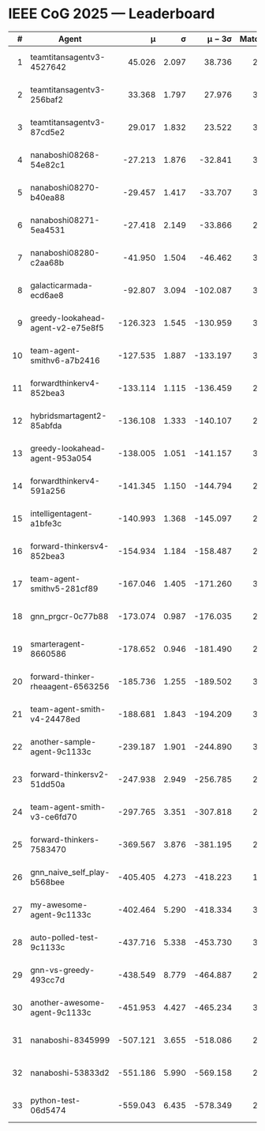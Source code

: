 # IEEE CoG 2025 — Leaderboard

| # | Agent | μ | σ | μ − 3σ | Matches | Updated |
|---:|---|---:|---:|---:|---:|---|
| 1 | teamtitansagentv3-4527642 | 45.026 | 2.097 | 38.736 | 2556 | 2025-09-01 17:07 |
| 2 | teamtitansagentv3-256baf2 | 33.368 | 1.797 | 27.976 | 3154 | 2025-09-01 17:07 |
| 3 | teamtitansagentv3-87cd5e2 | 29.017 | 1.832 | 23.522 | 3018 | 2025-09-01 17:07 |
| 4 | nanaboshi08268-54e82c1 | -27.213 | 1.876 | -32.841 | 3140 | 2025-09-01 17:07 |
| 5 | nanaboshi08270-b40ea88 | -29.457 | 1.417 | -33.707 | 3260 | 2025-09-01 17:07 |
| 6 | nanaboshi08271-5ea4531 | -27.418 | 2.149 | -33.866 | 2900 | 2025-09-01 17:07 |
| 7 | nanaboshi08280-c2aa68b | -41.950 | 1.504 | -46.462 | 3200 | 2025-09-01 17:07 |
| 8 | galacticarmada-ecd6ae8 | -92.807 | 3.094 | -102.087 | 3000 | 2025-09-01 17:07 |
| 9 | greedy-lookahead-agent-v2-e75e8f5 | -126.323 | 1.545 | -130.959 | 3428 | 2025-09-01 17:07 |
| 10 | team-agent-smithv6-a7b2416 | -127.535 | 1.887 | -133.197 | 3340 | 2025-09-01 17:07 |
| 11 | forwardthinkerv4-852bea3 | -133.114 | 1.115 | -136.459 | 2571 | 2025-09-01 17:07 |
| 12 | hybridsmartagent2-85abfda | -136.108 | 1.333 | -140.107 | 2478 | 2025-09-01 17:07 |
| 13 | greedy-lookahead-agent-953a054 | -138.005 | 1.051 | -141.157 | 3328 | 2025-09-01 17:07 |
| 14 | forwardthinkerv4-591a256 | -141.345 | 1.150 | -144.794 | 2442 | 2025-09-01 17:07 |
| 15 | intelligentagent-a1bfe3c | -140.993 | 1.368 | -145.097 | 2731 | 2025-09-01 17:07 |
| 16 | forward-thinkersv4-852bea3 | -154.934 | 1.184 | -158.487 | 2307 | 2025-09-01 17:07 |
| 17 | team-agent-smithv5-281cf89 | -167.046 | 1.405 | -171.260 | 3080 | 2025-09-01 17:07 |
| 18 | gnn_prgcr-0c77b88 | -173.074 | 0.987 | -176.035 | 2520 | 2025-09-01 17:07 |
| 19 | smarteragent-8660586 | -178.652 | 0.946 | -181.490 | 2479 | 2025-09-01 17:07 |
| 20 | forward-thinker-rheaagent-6563256 | -185.736 | 1.255 | -189.502 | 3294 | 2025-09-01 17:07 |
| 21 | team-agent-smith-v4-24478ed | -188.681 | 1.843 | -194.209 | 3220 | 2025-09-01 17:07 |
| 22 | another-sample-agent-9c1133c | -239.187 | 1.901 | -244.890 | 3300 | 2025-09-01 17:07 |
| 23 | forward-thinkersv2-51dd50a | -247.938 | 2.949 | -256.785 | 2614 | 2025-09-01 17:07 |
| 24 | team-agent-smith-v3-ce6fd70 | -297.765 | 3.351 | -307.818 | 2820 | 2025-09-01 17:07 |
| 25 | forward-thinkers-7583470 | -369.567 | 3.876 | -381.195 | 2920 | 2025-09-01 17:07 |
| 26 | gnn_naive_self_play-b568bee | -405.405 | 4.273 | -418.223 | 1940 | 2025-09-01 17:07 |
| 27 | my-awesome-agent-9c1133c | -402.464 | 5.290 | -418.334 | 3200 | 2025-09-01 17:07 |
| 28 | auto-polled-test-9c1133c | -437.716 | 5.338 | -453.730 | 3300 | 2025-09-01 17:07 |
| 29 | gnn-vs-greedy-493cc7d | -438.549 | 8.779 | -464.887 | 2640 | 2025-09-01 17:07 |
| 30 | another-awesome-agent-9c1133c | -451.953 | 4.427 | -465.234 | 3180 | 2025-09-01 17:07 |
| 31 | nanaboshi-8345999 | -507.121 | 3.655 | -518.086 | 2760 | 2025-09-01 17:07 |
| 32 | nanaboshi-53833d2 | -551.186 | 5.990 | -569.158 | 2960 | 2025-09-01 17:07 |
| 33 | python-test-06d5474 | -559.043 | 6.435 | -578.349 | 2460 | 2025-09-01 17:07 |
